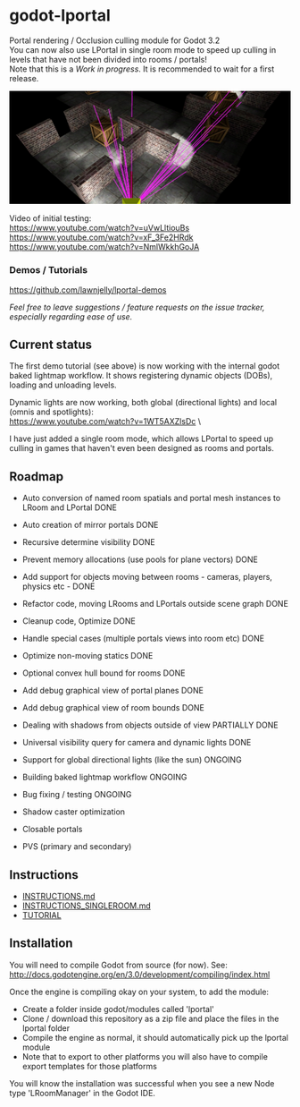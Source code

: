 # godot-lportal
Portal rendering / Occlusion culling module for Godot 3.2\
You can now also use LPortal in single room mode to speed up culling in levels that have not been divided into rooms / portals!\
Note that this is a _Work in progress_. It is recommended to wait for a first release.

![plane_lines](images/lportal_boxrooms3.jpg)

Video of initial testing:\
https://www.youtube.com/watch?v=uVwLltiouBs \
https://www.youtube.com/watch?v=xF_3Fe2HRdk \
https://www.youtube.com/watch?v=NmlWkkhGoJA

### Demos / Tutorials
https://github.com/lawnjelly/lportal-demos

_Feel free to leave suggestions / feature requests on the issue tracker, especially regarding ease of use._

## Current status
The first demo tutorial (see above) is now working with the internal godot baked lightmap workflow. It shows registering dynamic objects (DOBs), loading and unloading levels.

Dynamic lights are now working, both global (directional lights) and local (omnis and spotlights):\
https://www.youtube.com/watch?v=1WT5AXZlsDc \

I have just added a single room mode, which allows LPortal to speed up culling in games that haven't even been designed as rooms and portals.


## Roadmap
* Auto conversion of named room spatials and portal mesh instances to LRoom and LPortal DONE
* Auto creation of mirror portals DONE
* Recursive determine visibility DONE
* Prevent memory allocations (use pools for plane vectors) DONE
* Add support for objects moving between rooms - cameras, players, physics etc - DONE
* Refactor code, moving LRooms and LPortals outside scene graph DONE
* Cleanup code, Optimize DONE
* Handle special cases (multiple portals views into room etc) DONE
* Optimize non-moving statics DONE
* Optional convex hull bound for rooms DONE
* Add debug graphical view of portal planes DONE
* Add debug graphical view of room bounds DONE
* Dealing with shadows from objects outside of view PARTIALLY DONE
* Universal visibility query for camera and dynamic lights DONE
* Support for global directional lights (like the sun) ONGOING
* Building baked lightmap workflow ONGOING
* Bug fixing / testing ONGOING

* Shadow caster optimization
* Closable portals
* PVS (primary and secondary)

## Instructions
* [INSTRUCTIONS.md](INSTRUCTIONS.md)
* [INSTRUCTIONS_SINGLEROOM.md](INSTRUCTIONS_SINGLEROOM.md)
* [TUTORIAL](https://github.com/lawnjelly/lportal-demos/tree/master/Tutorial-Simple)

## Installation
You will need to compile Godot from source (for now). See:
http://docs.godotengine.org/en/3.0/development/compiling/index.html

Once the engine is compiling okay on your system, to add the module:
* Create a folder inside godot/modules called 'lportal'
* Clone / download this repository as a zip file and place the files in the lportal folder
* Compile the engine as normal, it should automatically pick up the lportal module
* Note that to export to other platforms you will also have to compile export templates for those platforms

You will know the installation was successful when you see a new Node type 'LRoomManager' in the Godot IDE.

